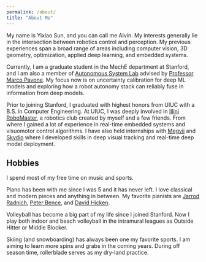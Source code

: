 ```yaml
---
permalink: /about/
title: "About Me"
---
```


My name is Yixiao Sun, and you can call me Alvin. My interests generally lie in the intersection
between robotics control and perception. My previous experiences span a broad range of areas
including computer vision, 3D geometry, optimization, applied deep learning, and embedded systems. 

Currently, I am a graduate student in the MechE
department at Stanford, and I am also a member of [Autonomous System Lab](https://asl.stanford.edu)
advised by [Professor Marco Pavone](https://web.stanford.edu/~pavone/). My focus now 
is on uncertainty calibration for deep ML models and exploring how a robot autonomy stack
can reliably fuse in information from deep models.

Prior to joining Stanford, I graduated with highest honors from UIUC with a B.S. in 
Computer Engineering. At UIUC, I was deeply involved in 
[Illini RoboMaster](https://github.com/illini-robomaster), a robotics club 
created by myself and a few friends. 
From where I gained a lot of experience in real-time embedded systems and visuomotor 
control algorithms. I have also held internships with [Megvii](https://en.megvii.com/) 
and [Skydio](https://www.skydio.com) where I developed skills in deep visual tracking
and real-time deep model deployment.

## Hobbies
I spend most of my free time on music and sports.

Piano has been with me since I was 5 and it has never left. I love classical
and modern pieces and anything in between. My favorite pianists are 
[Jarrod Radnich](http://jarrodradnich.com/), [Peter Bence](http://peterbence.com/), 
and [David Hicken](https://davidhicken.com/).

Volleyball has become a big part of my life since I joined Stanford. Now I play both
indoor and beach volleyball in the intramural leagues as Outside Hitter or Middle Blocker.

Skiing (and snowboarding) has always been one my favorite sports. I am aiming to learn
more spins and grabs in the coming years. During off season time, rollerblade 
serves as my dry-land practice.
